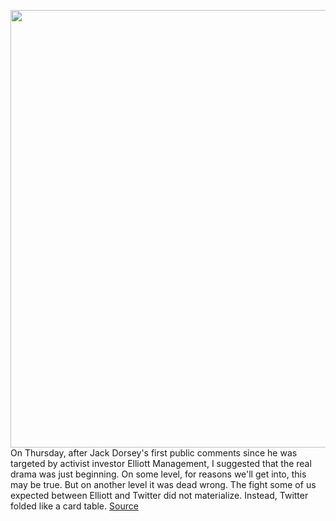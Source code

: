 <img src='https://cdn.vox-cdn.com/thumbor/edoeIF5-WYK3uexFgixc0gRo_R8=/0x0:4145x2763/1200x800/filters:focal(1742x1051:2404x1713)/cdn.vox-cdn.com/uploads/chorus_image/image/66473729/1149124857.jpg.0.jpg' width='700px' /><br/>
On Thursday, after Jack Dorsey's first public comments since he was targeted by activist investor Elliott Management, I suggested that the real drama was just beginning. On some level, for reasons we'll get into, this may be true. But on another level it was dead wrong. The fight some of us expected between Elliott and Twitter did not materialize. Instead, Twitter folded like a card table.
<a href='https://www.theverge.com/interface/2020/3/10/21171477/jack-dorsey-elliott-silver-lake-deal-ceo-twitter-take-private'> Source <a/>